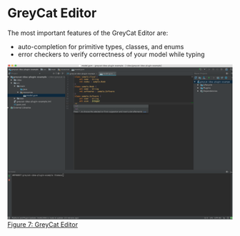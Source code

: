 # GreyCat Editor
The most important features of the GreyCat Editor are:
- auto-completion for primitive types, classes, and enums 
- error checkers to verify correctness of your model while typing

![greycat_editor](../img/greycat_editor.png)
[Figure 7: GreyCat Editor](id:fig-greycat-editor)
